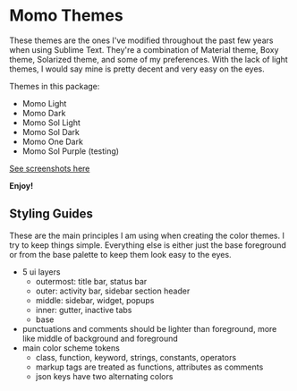 # Momo Themes

These themes are the ones I've modified throughout the past few years when using Sublime Text.
They're a combination of Material theme, Boxy theme, Solarized theme, and some of my preferences.
With the lack of light themes, I would say mine is pretty decent and very easy on the eyes.

Themes in this package:
- Momo Light
- Momo Dark
- Momo Sol Light
- Momo Sol Dark
- Momo One Dark
- Momo Sol Purple (testing)

[See screenshots here](https://github.com/scottmo/momothemes/tree/master/screenshots/)

**Enjoy!**

## Styling Guides
These are the main principles I am using when creating the color themes. I try to keep things simple. Everything else is either just the base foreground or from the base palette to keep them look easy to the eyes.
- 5 ui layers
  - outermost: title bar, status bar
  - outer: activity bar, sidebar section header
  - middle: sidebar, widget, popups
  - inner: gutter, inactive tabs
  - base
- punctuations and comments should be lighter than foreground, more like middle of background and foreground
- main color scheme tokens
  - class, function, keyword, strings, constants, operators
  - markup tags are treated as functions, attributes as comments
  - json keys have two alternating colors
